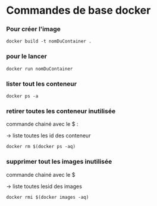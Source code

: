 # Commandes de base docker

### Pour créer l'image

```shell 
docker build -t nomDuContainer .
```

### pour le lancer 

```shell
docker run nomDuContainer
```

### lister tout les conteneur

```shell
docker ps -a
```

### retirer toutes les conteneur inutilisée

commande chainé avec le $ :
    
-> liste toutes les id des conteneur

```shell
docker rm $(docker ps -aq)
```

### supprimer tout les images inutilisée

commande chainé avec le $

-> liste toutes lesid des images 

```shell
docker rmi $(docker images -aq)
```
